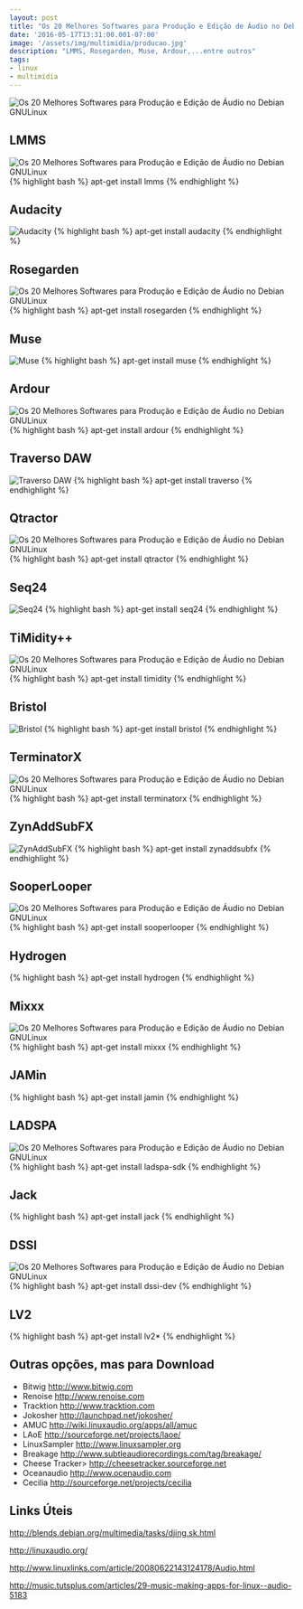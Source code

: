 ```yaml
---
layout: post
title: "Os 20 Melhores Softwares para Produção e Edição de Áudio no Debian GNULinux"
date: '2016-05-17T13:31:00.001-07:00'
image: '/assets/img/multimidia/producao.jpg'
description: "LMMS, Rosegarden, Muse, Ardour,...entre outros"
tags:
- linux
- multimidia
---
```


![Os 20 Melhores Softwares para Produção e Edição de Áudio no Debian GNULinux](/assets/img/multimidia/producao.jpg "Os 20 Melhores Softwares para Produção e Edição de Áudio no Debian GNULinux")

## LMMS
![Os 20 Melhores Softwares para Produção e Edição de Áudio no Debian GNULinux](/assets/img/multimidia/lmms.jpg "Os 20 Melhores Softwares para Produção e Edição de Áudio no Debian GNULinux")
{% highlight bash %}
apt-get install lmms
{% endhighlight %}

## Audacity
![Audacity](/assets/img/multimidia/audacity.jpg "Audacity")
{% highlight bash %}
apt-get install audacity
{% endhighlight %}

## Rosegarden
![Os 20 Melhores Softwares para Produção e Edição de Áudio no Debian GNULinux](/assets/img/multimidia/rosegarden.jpg "Os 20 Melhores Softwares para Produção e Edição de Áudio no Debian GNULinux")
{% highlight bash %}
apt-get install rosegarden
{% endhighlight %}

## Muse
![Muse](/assets/img/multimidia/MuSe.jpg "Muse")
{% highlight bash %}
apt-get install muse
{% endhighlight %}

## Ardour
![Os 20 Melhores Softwares para Produção e Edição de Áudio no Debian GNULinux](/assets/img/multimidia/ardour.jpg "Os 20 Melhores Softwares para Produção e Edição de Áudio no Debian GNULinux")
{% highlight bash %}
apt-get install ardour
{% endhighlight %}

## Traverso DAW
![Traverso DAW](/assets/img/multimidia/Traverso-DAW.jpg "Traverso DAW")
{% highlight bash %}
apt-get install traverso
{% endhighlight %}

## Qtractor
![Os 20 Melhores Softwares para Produção e Edição de Áudio no Debian GNULinux](/assets/img/multimidia/qtractor.jpg "Os 20 Melhores Softwares para Produção e Edição de Áudio no Debian GNULinux")
{% highlight bash %}
apt-get install qtractor
{% endhighlight %}

## Seq24
![Seq24](/assets/img/multimidia/Seq24.jpg "Seq24")
{% highlight bash %}
apt-get install seq24
{% endhighlight %}

## TiMidity++
![Os 20 Melhores Softwares para Produção e Edição de Áudio no Debian GNULinux](/assets/img/multimidia/TiMidity%252B%252B.jpg "Os 20 Melhores Softwares para Produção e Edição de Áudio no Debian GNULinux")
{% highlight bash %}
apt-get install timidity
{% endhighlight %}

## Bristol
![Bristol](/assets/img/multimidia/Bristol.jpg "Bristol")
{% highlight bash %}
apt-get install bristol
{% endhighlight %}

## TerminatorX
![Os 20 Melhores Softwares para Produção e Edição de Áudio no Debian GNULinux](/assets/img/multimidia/TerminatorX.jpg "Os 20 Melhores Softwares para Produção e Edição de Áudio no Debian GNULinux")
{% highlight bash %}
apt-get install terminatorx
{% endhighlight %}

## ZynAddSubFX
![ZynAddSubFX](/assets/img/multimidia/ZynAddSubFX.jpg "ZynAddSubFX")
{% highlight bash %}
apt-get install zynaddsubfx
{% endhighlight %}

## SooperLooper
![Os 20 Melhores Softwares para Produção e Edição de Áudio no Debian GNULinux](/assets/img/multimidia/SooperLooper.jpg "Os 20 Melhores Softwares para Produção e Edição de Áudio no Debian GNULinux")
{% highlight bash %}
apt-get install sooperlooper
{% endhighlight %}

## Hydrogen
{% highlight bash %}
apt-get install hydrogen
{% endhighlight %}

## Mixxx
![Os 20 Melhores Softwares para Produção e Edição de Áudio no Debian GNULinux](/assets/img/multimidia/mixxx.jpg "Os 20 Melhores Softwares para Produção e Edição de Áudio no Debian GNULinux")
{% highlight bash %}
apt-get install mixxx
{% endhighlight %}

## JAMin
{% highlight bash %}
apt-get install jamin
{% endhighlight %}

## LADSPA
![Os 20 Melhores Softwares para Produção e Edição de Áudio no Debian GNULinux](/assets/img/multimidia/LADSPA.jpg "Os 20 Melhores Softwares para Produção e Edição de Áudio no Debian GNULinux")
{% highlight bash %}
apt-get install ladspa-sdk
{% endhighlight %}

## Jack
{% highlight bash %}
apt-get install jack
{% endhighlight %}

## DSSI
![Os 20 Melhores Softwares para Produção e Edição de Áudio no Debian GNULinux](/assets/img/multimidia/DSSI.jpg "Os 20 Melhores Softwares para Produção e Edição de Áudio no Debian GNULinux")
{% highlight bash %}
apt-get install dssi-dev
{% endhighlight %}

## LV2
{% highlight bash %}
apt-get install lv2*
{% endhighlight %}

## Outras opções, mas para Download
+ Bitwig
<http://www.bitwig.com>
+ Renoise
<http://www.renoise.com>
+ Tracktion
<http://www.tracktion.com>
+ Jokosher
<http://launchpad.net/jokosher/>
+ AMUC
<http://wiki.linuxaudio.org/apps/all/amuc>
+ LAoE
<http://sourceforge.net/projects/laoe/>
+ LinuxSampler
<http://www.linuxsampler.org>
+ Breakage
<http://www.subtleaudiorecordings.com/tag/breakage/>
+ Cheese Tracker>
<http://cheesetracker.sourceforge.net>
+ Oceanaudio
<http://www.ocenaudio.com>
+ Cecilia
<http://sourceforge.net/projects/cecilia>

## Links Úteis

<http://blends.debian.org/multimedia/tasks/djing.sk.html>

<http://linuxaudio.org/>

<http://www.linuxlinks.com/article/20080622143124178/Audio.html>

<http://music.tutsplus.com/articles/29-music-making-apps-for-linux--audio-5183>

<script async src="https://pagead2.googlesyndication.com/pagead/js/adsbygoogle.js"></script>

<!-- Informat -->
<ins class="adsbygoogle"
 style="display:block"
 data-ad-client="ca-pub-2838251107855362"
 data-ad-slot="2327980059"
 data-ad-format="auto"
 data-full-width-responsive="true"></ins>

<script>
(adsbygoogle = window.adsbygoogle || []).push({});
</script>



